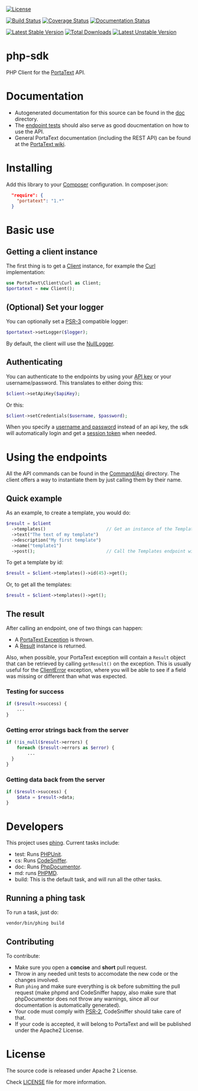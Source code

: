 [![License](https://poser.pugx.org/portatext/php-sdk/license)](https://packagist.org/packages/portatext/php-sdk)

[![Build Status](https://travis-ci.org/PortaText/php-sdk.svg)](https://travis-ci.org/PortaText/php-sdk)
[![Coverage Status](https://coveralls.io/repos/PortaText/php-sdk/badge.svg?branch=master&service=github)](https://coveralls.io/github/PortaText/php-sdk?branch=master)
[![Documentation Status](https://readthedocs.org/projects/portatext-php-sdk/badge/?version=latest)](http://portatext-php-sdk.readthedocs.org/en/latest/?badge=latest)

[![Latest Stable Version](https://poser.pugx.org/portatext/php-sdk/v/stable)](https://packagist.org/packages/portatext/php-sdk)
[![Total Downloads](https://poser.pugx.org/portatext/php-sdk/downloads)](https://packagist.org/packages/portatext/php-sdk)
[![Latest Unstable Version](https://poser.pugx.org/portatext/php-sdk/v/unstable)](https://packagist.org/packages/portatext/php-sdk)

# php-sdk
PHP Client for the [PortaText](https://www.portatext.com/) API.

# Documentation

* Autogenerated documentation for this source can be found in the [doc](https://github.com/PortaText/php-sdk/blob/master/doc/ApiIndex.md) directory.
* The [endpoint tests](https://github.com/PortaText/php-sdk/tree/master/test/endpoints) should also serve as good doucmentation on how to use the API.
* General PortaText documentation (including the REST API) can be found at the [PortaText wiki](https://github.com/PortaText/docs/wiki).

# Installing
Add this library to your [Composer](https://packagist.org/) configuration. In
composer.json:
```json
  "require": {
    "portatext": "1.*"
  }
```

# Basic use

## Getting a client instance
The first thing is to get a [Client](https://github.com/PortaText/php-sdk/blob/master/src/PortaText/Client/Base.php) instance, for example
the [Curl](https://github.com/PortaText/php-sdk/blob/master/src/PortaText/Client/Curl.php) implementation:

```php
use PortaText\Client\Curl as Client;
$portatext = new Client();
```

## (Optional) Set your logger
You can optionally set a [PSR-3](http://www.php-fig.org/psr/psr-3/) compatible logger:
```php
$portatext->setLogger($logger);
```

By default, the client will use the [NullLogger](http://www.php-fig.org/psr/psr-3/#1-4-helper-classes-and-interfaces).

## Authenticating
You can authenticate to the endpoints by using your [API key](https://github.com/PortaText/docs/wiki/REST-API#auth_api) or your username/password. This translates to
either doing this:

```php
$client->setApiKey($apiKey);
```

Or this:

```php
$client->setCredentials($username, $password);
```

When you specify a [username and password](https://github.com/PortaText/docs/wiki/REST-API#auth_basic) instead of an api key, the sdk will
automatically login and get a [session token](https://github.com/PortaText/docs/wiki/REST-API#auth_session) when needed.

# Using the endpoints
All the API commands can be found in the [Command/Api](https://github.com/PortaText/php-sdk/tree/master/src/PortaText/Command/Api)
directory. The client offers a way to instantiate them by just calling them by their name.

## Quick example
As an example, to create a template, you would do:

```php
$result = $client
  ->templates()                       // Get an instance of the Templates endpoint.
  ->text("The text of my template")
  ->description("My first template")
  ->name("template1")
  ->post();                           // Call the Templates endpoint with a POST.
```

To get a template by id:

```php
$result = $client->templates()->id(45)->get();
```

Or, to get all the templates:

```php
$result = $client->templates()->get();
```

## The result
After calling an endpoint, one of two things can happen:
 * A [PortaText Exception](https://github.com/PortaText/php-sdk/tree/master/src/PortaText/Exception) is thrown.
 * A [Result](https://github.com/PortaText/php-sdk/blob/master/src/PortaText/Command/Result.php) instance is returned.

Also, when possible, your PortaText exception will contain a `Result` object that
can be retrieved by calling `getResult()` on the exception. This is usually useful for the
[ClientError](https://github.com/PortaText/php-sdk/blob/master/src/PortaText/Exception/ClientError.php) exception, where
you will be able to see if a field was missing or different than what was expected.

### Testing for success
```php
if ($result->success) {
    ...
}
```

### Getting error strings back from the server
```php
if (!is_null($result->errors) {
    foreach ($result->errors as $error) {
        ...
  }
}
```

### Getting data back from the server
```php
if ($result->success) {
    $data = $result->data;
}
```

# Developers
This project uses [phing](https://www.phing.info/). Current tasks include:
 * test: Runs [PHPUnit](https://phpunit.de/).
 * cs: Runs [CodeSniffer](https://github.com/squizlabs/PHP_CodeSniffer).
 * doc: Runs [PhpDocumentor](http://www.phpdoc.org/).
 * md: runs [PHPMD](http://phpmd.org/).
 * build: This is the default task, and will run all the other tasks.

## Running a phing task
To run a task, just do:

```sh
vendor/bin/phing build
```

## Contributing
To contribute:
 * Make sure you open a **concise** and **short** pull request.
 * Throw in any needed unit tests to accomodate the new code or the
 changes involved.
 * Run `phing` and make sure everything is ok before submitting the pull
 request (make phpmd and CodeSniffer happy, also make sure that phpDocumentor
 does not throw any warnings, since all our documentation is automatically
 generated).
 * Your code must comply with [PSR-2](http://www.php-fig.org/psr/psr-2/),
 CodeSniffer should take care of that.
 * If your code is accepted, it will belong to PortaText and will be published
 under the Apache2 License.

# License
The source code is released under Apache 2 License.

Check [LICENSE](https://github.com/PortaText/php-sdk/blob/master/LICENSE) file for more information.
